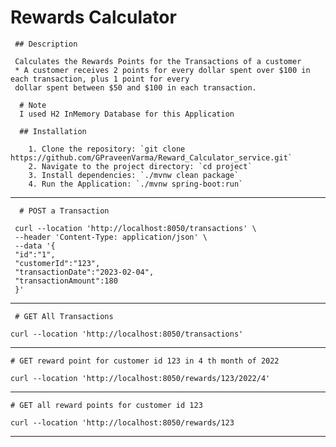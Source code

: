 # Rewards Calculator

     ## Description
   
     Calculates the Rewards Points for the Transactions of a customer
     * A customer receives 2 points for every dollar spent over $100 in each transaction, plus 1 point for every
     dollar spent between $50 and $100 in each transaction.

      # Note
      I used H2 InMemory Database for this Application

      ## Installation

        1. Clone the repository: `git clone https://github.com/GPraveenVarma/Reward_Calculator_service.git`
        2. Navigate to the project directory: `cd project`
        3. Install dependencies: `./mvnw clean package`
        4. Run the Application: `./mvnw spring-boot:run`

----
      # POST a Transaction

     curl --location 'http://localhost:8050/transactions' \
     --header 'Content-Type: application/json' \
     --data '{
     "id":"1",
     "customerId":"123",
     "transactionDate":"2023-02-04",
     "transactionAmount":180
     }'
----

     # GET All Transactions

    curl --location 'http://localhost:8050/transactions'
----

    # GET reward point for customer id 123 in 4 th month of 2022

    curl --location 'http://localhost:8050/rewards/123/2022/4'
----

    # GET all reward points for customer id 123

    curl --location 'http://localhost:8050/rewards/123
----
